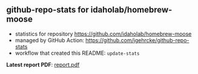 ## github-repo-stats for idaholab/homebrew-moose

- statistics for repository https://github.com/idaholab/homebrew-moose
- managed by GitHub Action: https://github.com/jgehrcke/github-repo-stats
- workflow that created this README: `update-stats`

**Latest report PDF**: [report.pdf](https://github.com/idaholab/repository-statistics/raw/main/idaholab/homebrew-moose/latest-report/report.pdf)

